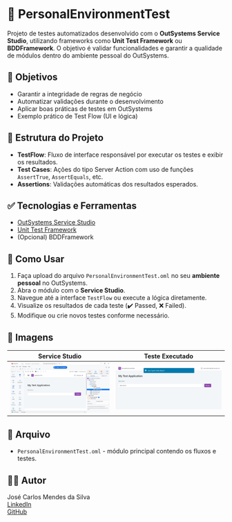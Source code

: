 # 🧪 PersonalEnvironmentTest

Projeto de testes automatizados desenvolvido com o **OutSystems Service Studio**, utilizando frameworks como **Unit Test Framework** ou **BDDFramework**. O objetivo é validar funcionalidades e garantir a qualidade de módulos dentro do ambiente pessoal do OutSystems.

## 📌 Objetivos

- Garantir a integridade de regras de negócio
- Automatizar validações durante o desenvolvimento
- Aplicar boas práticas de testes em OutSystems
- Exemplo prático de Test Flow (UI e lógica)

## 🧱 Estrutura do Projeto

- **TestFlow**: Fluxo de interface responsável por executar os testes e exibir os resultados.
- **Test Cases**: Ações do tipo Server Action com uso de funções `AssertTrue`, `AssertEquals`, etc.
- **Assertions**: Validações automáticas dos resultados esperados.

## ✅ Tecnologias e Ferramentas

- [OutSystems Service Studio](https://www.outsystems.com/)
- [Unit Test Framework](https://success.outsystems.com/)
- (Opcional) BDDFramework

## 🚀 Como Usar

1. Faça upload do arquivo `PersonalEnvironmentTest.oml` no seu **ambiente pessoal** no OutSystems.
2. Abra o módulo com o **Service Studio**.
3. Navegue até a interface `TestFlow` ou execute a lógica diretamente.
4. Visualize os resultados de cada teste (✔️ Passed, ❌ Failed).
5. Modifique ou crie novos testes conforme necessário.

## 📸 Imagens

| Service Studio | Teste Executado |
|----------------|-----------------|
| ![Service Studio](./Imagem%20do%20Service%20Studio.png) | ![Teste Executado](./Imagem%20do%20Test%20Executado.png) |

## 📂 Arquivo

- `PersonalEnvironmentTest.oml` - módulo principal contendo os fluxos e testes.

## 👨‍💻 Autor

José Carlos Mendes da Silva  
[LinkedIn](https://www.linkedin.com/in/josecarlosmendesdasilva)  
[GitHub](https://github.com/carlosmendesjmc)  


